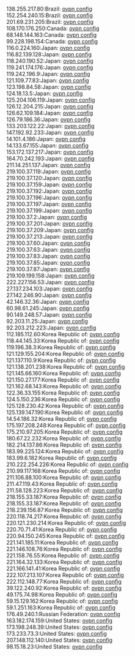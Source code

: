138.255.217.80:Brazil: [ovpn config](vpn/138_255_217_80.ovpn)  
152.254.240.15:Brazil: [ovpn config](vpn/152_254_240_15.ovpn)  
201.69.231.205:Brazil: [ovpn config](vpn/201_69_231_205.ovpn)  
108.170.176.250:Canada: [ovpn config](vpn/108_170_176_250.ovpn)  
68.148.144.163:Canada: [ovpn config](vpn/68_148_144_163.ovpn)  
99.228.198.154:Canada: [ovpn config](vpn/99_228_198_154.ovpn)  
116.0.224.160:Japan: [ovpn config](vpn/116_0_224_160.ovpn)  
116.82.139.128:Japan: [ovpn config](vpn/116_82_139_128.ovpn)  
118.240.190.52:Japan: [ovpn config](vpn/118_240_190_52.ovpn)  
119.241.174.176:Japan: [ovpn config](vpn/119_241_174_176.ovpn)  
119.242.196.9:Japan: [ovpn config](vpn/119_242_196_9.ovpn)  
121.109.77.83:Japan: [ovpn config](vpn/121_109_77_83.ovpn)  
123.198.84.58:Japan: [ovpn config](vpn/123_198_84_58.ovpn)  
124.18.13.5:Japan: [ovpn config](vpn/124_18_13_5.ovpn)  
125.204.106.119:Japan: [ovpn config](vpn/125_204_106_119.ovpn)  
126.12.204.215:Japan: [ovpn config](vpn/126_12_204_215.ovpn)  
126.62.109.184:Japan: [ovpn config](vpn/126_62_109_184.ovpn)  
126.79.186.36:Japan: [ovpn config](vpn/126_79_186_36.ovpn)  
133.203.122.22:Japan: [ovpn config](vpn/133_203_122_22.ovpn)  
147.192.92.233:Japan: [ovpn config](vpn/147_192_92_233.ovpn)  
14.101.4.186:Japan: [ovpn config](vpn/14_101_4_186.ovpn)  
14.133.67.155:Japan: [ovpn config](vpn/14_133_67_155.ovpn)  
153.172.137.217:Japan: [ovpn config](vpn/153_172_137_217.ovpn)  
164.70.242.193:Japan: [ovpn config](vpn/164_70_242_193.ovpn)  
211.14.251.137:Japan: [ovpn config](vpn/211_14_251_137.ovpn)  
219.100.37.119:Japan: [ovpn config](vpn/219_100_37_119.ovpn)  
219.100.37.120:Japan: [ovpn config](vpn/219_100_37_120.ovpn)  
219.100.37.159:Japan: [ovpn config](vpn/219_100_37_159.ovpn)  
219.100.37.192:Japan: [ovpn config](vpn/219_100_37_192.ovpn)  
219.100.37.196:Japan: [ovpn config](vpn/219_100_37_196.ovpn)  
219.100.37.197:Japan: [ovpn config](vpn/219_100_37_197.ovpn)  
219.100.37.199:Japan: [ovpn config](vpn/219_100_37_199.ovpn)  
219.100.37.2:Japan: [ovpn config](vpn/219_100_37_2.ovpn)  
219.100.37.201:Japan: [ovpn config](vpn/219_100_37_201.ovpn)  
219.100.37.209:Japan: [ovpn config](vpn/219_100_37_209.ovpn)  
219.100.37.213:Japan: [ovpn config](vpn/219_100_37_213.ovpn)  
219.100.37.60:Japan: [ovpn config](vpn/219_100_37_60.ovpn)  
219.100.37.63:Japan: [ovpn config](vpn/219_100_37_63.ovpn)  
219.100.37.83:Japan: [ovpn config](vpn/219_100_37_83.ovpn)  
219.100.37.85:Japan: [ovpn config](vpn/219_100_37_85.ovpn)  
219.100.37.87:Japan: [ovpn config](vpn/219_100_37_87.ovpn)  
219.109.199.158:Japan: [ovpn config](vpn/219_109_199_158.ovpn)  
222.227.156.53:Japan: [ovpn config](vpn/222_227_156_53.ovpn)  
27.137.234.103:Japan: [ovpn config](vpn/27_137_234_103.ovpn)  
27.142.246.90:Japan: [ovpn config](vpn/27_142_246_90.ovpn)  
42.146.32.36:Japan: [ovpn config](vpn/42_146_32_36.ovpn)  
60.98.61.245:Japan: [ovpn config](vpn/60_98_61_245.ovpn)  
90.149.248.57:Japan: [ovpn config](vpn/90_149_248_57.ovpn)  
92.203.11.25:Japan: [ovpn config](vpn/92_203_11_25.ovpn)  
92.203.212.223:Japan: [ovpn config](vpn/92_203_212_223.ovpn)  
112.185.112.60:Korea Republic of: [ovpn config](vpn/112_185_112_60.ovpn)  
118.44.145.33:Korea Republic of: [ovpn config](vpn/118_44_145_33.ovpn)  
119.196.38.3:Korea Republic of: [ovpn config](vpn/119_196_38_3.ovpn)  
121.129.155.204:Korea Republic of: [ovpn config](vpn/121_129_155_204.ovpn)  
121.137.110.9:Korea Republic of: [ovpn config](vpn/121_137_110_9.ovpn)  
121.138.201.238:Korea Republic of: [ovpn config](vpn/121_138_201_238.ovpn)  
121.145.66.160:Korea Republic of: [ovpn config](vpn/121_145_66_160.ovpn)  
121.150.27.177:Korea Republic of: [ovpn config](vpn/121_150_27_177.ovpn)  
121.162.68.143:Korea Republic of: [ovpn config](vpn/121_162_68_143.ovpn)  
122.36.33.155:Korea Republic of: [ovpn config](vpn/122_36_33_155.ovpn)  
124.5.150.236:Korea Republic of: [ovpn config](vpn/124_5_150_236.ovpn)  
125.128.230.42:Korea Republic of: [ovpn config](vpn/125_128_230_42.ovpn)  
125.139.147.190:Korea Republic of: [ovpn config](vpn/125_139_147_190.ovpn)  
14.54.186.32:Korea Republic of: [ovpn config](vpn/14_54_186_32.ovpn)  
175.197.208.248:Korea Republic of: [ovpn config](vpn/175_197_208_248.ovpn)  
175.210.97.205:Korea Republic of: [ovpn config](vpn/175_210_97_205.ovpn)  
180.67.22.232:Korea Republic of: [ovpn config](vpn/180_67_22_232.ovpn)  
182.214.137.86:Korea Republic of: [ovpn config](vpn/182_214_137_86.ovpn)  
183.99.225.124:Korea Republic of: [ovpn config](vpn/183_99_225_124.ovpn)  
183.99.6.182:Korea Republic of: [ovpn config](vpn/183_99_6_182.ovpn)  
210.222.254.226:Korea Republic of: [ovpn config](vpn/210_222_254_226.ovpn)  
210.99.117.168:Korea Republic of: [ovpn config](vpn/210_99_117_168.ovpn)  
211.106.88.100:Korea Republic of: [ovpn config](vpn/211_106_88_100.ovpn)  
211.47.119.43:Korea Republic of: [ovpn config](vpn/211_47_119_43.ovpn)  
211.58.128.223:Korea Republic of: [ovpn config](vpn/211_58_128_223.ovpn)  
218.155.33.187:Korea Republic of: [ovpn config](vpn/218_155_33_187.ovpn)  
218.155.33.187:Korea Republic of: [ovpn config](vpn/218_155_33_187.ovpn)  
218.239.156.87:Korea Republic of: [ovpn config](vpn/218_239_156_87.ovpn)  
220.118.74.217:Korea Republic of: [ovpn config](vpn/220_118_74_217.ovpn)  
220.121.230.214:Korea Republic of: [ovpn config](vpn/220_121_230_214.ovpn)  
220.70.71.41:Korea Republic of: [ovpn config](vpn/220_70_71_41.ovpn)  
220.94.150.245:Korea Republic of: [ovpn config](vpn/220_94_150_245.ovpn)  
221.141.185.11:Korea Republic of: [ovpn config](vpn/221_141_185_11.ovpn)  
221.146.108.76:Korea Republic of: [ovpn config](vpn/221_146_108_76.ovpn)  
221.158.76.55:Korea Republic of: [ovpn config](vpn/221_158_76_55.ovpn)  
221.164.32.133:Korea Republic of: [ovpn config](vpn/221_164_32_133.ovpn)  
221.166.141.41:Korea Republic of: [ovpn config](vpn/221_166_141_41.ovpn)  
222.107.213.107:Korea Republic of: [ovpn config](vpn/222_107_213_107.ovpn)  
222.112.148.77:Korea Republic of: [ovpn config](vpn/222_112_148_77.ovpn)  
39.122.240.92:Korea Republic of: [ovpn config](vpn/39_122_240_92.ovpn)  
49.175.74.98:Korea Republic of: [ovpn config](vpn/49_175_74_98.ovpn)  
59.15.129.162:Korea Republic of: [ovpn config](vpn/59_15_129_162.ovpn)  
59.1.251.163:Korea Republic of: [ovpn config](vpn/59_1_251_163.ovpn)  
176.49.240.1:Russian Federation: [ovpn config](vpn/176_49_240_1.ovpn)  
163.182.174.159:United States: [ovpn config](vpn/163_182_174_159.ovpn)  
173.198.248.39:United States: [ovpn config](vpn/173_198_248_39.ovpn)  
173.233.73.3:United States: [ovpn config](vpn/173_233_73_3.ovpn)  
207.148.112.140:United States: [ovpn config](vpn/207_148_112_140.ovpn)  
98.15.18.23:United States: [ovpn config](vpn/98_15_18_23.ovpn)  
